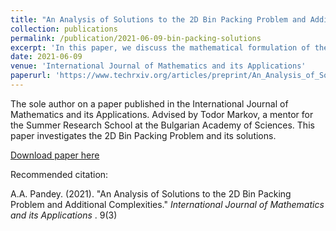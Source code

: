 ```yaml
---
title: "An Analysis of Solutions to the 2D Bin Packing Problem and Additional Complexities"
collection: publications
permalink: /publication/2021-06-09-bin-packing-solutions
excerpt: 'In this paper, we discuss the mathematical formulation of the bin packing problem. Furthermore, we analyse its approximate solutions' time complexity, its NP-Hardness and some of its stochastic solutions with their efficiencies. We then propose additional complexities that would make the problem more fit for industrial use and discuss in depth the domains in which it might prove to be useful. We conclude while suggesting areas of improvement in operations research on this subject.'
date: 2021-06-09
venue: 'International Journal of Mathematics and its Applications'
paperurl: 'https://www.techrxiv.org/articles/preprint/An_Analysis_of_Solutions_to_the_2D_Bin_Packing_Problem_and_Additional_Complexities/15262176/files/29244384.pdf'
---
```

The sole author on a paper published in the International Journal of Mathematics and its Applications. Advised by Todor Markov, a mentor for the Summer Research School at the Bulgarian Academy of Sciences. This paper investigates the 2D Bin Packing Problem and its solutions. 

[Download paper here](https://www.techrxiv.org/articles/preprint/An_Analysis_of_Solutions_to_the_2D_Bin_Packing_Problem_and_Additional_Complexities/15262176/files/29244384.pdf)

Recommended citation: 

A.A. Pandey. (2021). "An Analysis of Solutions to the 2D Bin Packing Problem and Additional Complexities." <i> International Journal of Mathematics and its Applications </i>. 9(3)
